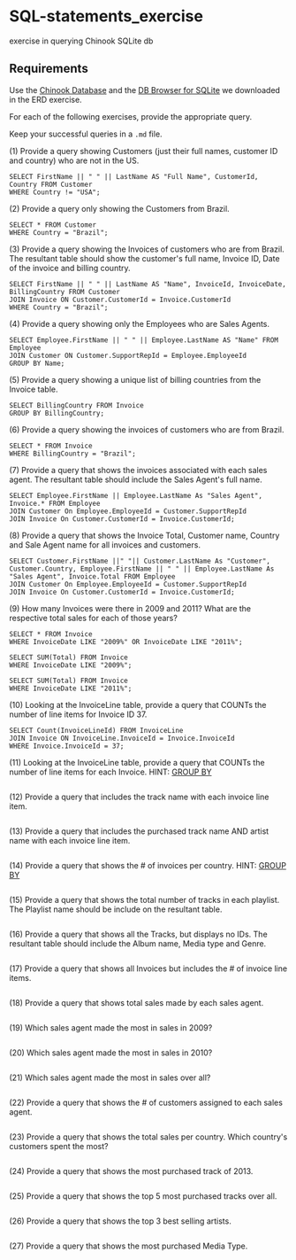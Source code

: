 # SQL-statements_exercise
exercise in querying Chinook SQLite db

## Requirements
Use the [Chinook Database](https://chinookdatabase.codeplex.com/) and the [DB Browser for SQLite](http://sqlitebrowser.org/) we downloaded in the ERD exercise.

For each of the following exercises, provide the appropriate query.

Keep your successful queries in a `.md` file.

(1) Provide a query showing Customers (just their full names, customer ID and country) who are not in the US.
```
SELECT FirstName || " " || LastName AS "Full Name", CustomerId, Country FROM Customer
WHERE Country != "USA";
```
(2) Provide a query only showing the Customers from Brazil.
```
SELECT * FROM Customer
WHERE Country = "Brazil";
```
(3) Provide a query showing the Invoices of customers who are from Brazil. The resultant table should show the customer's full name, Invoice ID, Date of the invoice and billing country.
```
SELECT FirstName || " " || LastName AS "Name", InvoiceId, InvoiceDate, BillingCountry FROM Customer
JOIN Invoice ON Customer.CustomerId = Invoice.CustomerId
WHERE Country = "Brazil";
```
(4) Provide a query showing only the Employees who are Sales Agents.
```
SELECT Employee.FirstName || " " || Employee.LastName AS "Name" FROM Employee
JOIN Customer ON Customer.SupportRepId = Employee.EmployeeId
GROUP BY Name;
```
(5) Provide a query showing a unique list of billing countries from the Invoice table.
```
SELECT BillingCountry FROM Invoice
GROUP BY BillingCountry;
```
(6) Provide a query showing the invoices of customers who are from Brazil.
```
SELECT * FROM Invoice
WHERE BillingCountry = "Brazil";
```
(7) Provide a query that shows the invoices associated with each sales agent. The resultant table should include the Sales Agent's full name.
```
SELECT Employee.FirstName || Employee.LastName As "Sales Agent", Invoice.* FROM Employee
JOIN Customer On Employee.EmployeeId = Customer.SupportRepId
JOIN Invoice On Customer.CustomerId = Invoice.CustomerId;
```
(8) Provide a query that shows the Invoice Total, Customer name, Country and Sale Agent name for all invoices and customers.
```
SELECT Customer.FirstName ||" "|| Customer.LastName As "Customer", Customer.Country, Employee.FirstName || " " || Employee.LastName As "Sales Agent", Invoice.Total FROM Employee
JOIN Customer On Employee.EmployeeId = Customer.SupportRepId
JOIN Invoice On Customer.CustomerId = Invoice.CustomerId;
```
(9) How many Invoices were there in 2009 and 2011? What are the respective total sales for each of those years?
```
SELECT * FROM Invoice
WHERE InvoiceDate LIKE "2009%" OR InvoiceDate LIKE "2011%";
```
```
SELECT SUM(Total) FROM Invoice
WHERE InvoiceDate LIKE "2009%";
```
```
SELECT SUM(Total) FROM Invoice
WHERE InvoiceDate LIKE "2011%";
```
(10) Looking at the InvoiceLine table, provide a query that COUNTs the number of line items for Invoice ID 37.
```
SELECT Count(InvoiceLineId) FROM InvoiceLine
JOIN Invoice ON InvoiceLine.InvoiceId = Invoice.InvoiceId
WHERE Invoice.InvoiceId = 37;
```
(11) Looking at the InvoiceLine table, provide a query that COUNTs the number of line items for each Invoice. HINT: [GROUP BY](http://www.sqlite.org/lang_select.html#resultset)
```

```
(12) Provide a query that includes the track name with each invoice line item.
```

```
(13) Provide a query that includes the purchased track name AND artist name with each invoice line item.
```

```
(14) Provide a query that shows the # of invoices per country. HINT: [GROUP BY](http://www.sqlite.org/lang_select.html#resultset)
```

```
(15) Provide a query that shows the total number of tracks in each playlist. The Playlist name should be include on the resultant table.
```

```
(16) Provide a query that shows all the Tracks, but displays no IDs. The resultant table should include the Album name, Media type and Genre.
```

```
(17) Provide a query that shows all Invoices but includes the # of invoice line items.
```

```
(18) Provide a query that shows total sales made by each sales agent.
```

```
(19) Which sales agent made the most in sales in 2009?
```

```
(20) Which sales agent made the most in sales in 2010?
```

```
(21) Which sales agent made the most in sales over all?
```

```
(22) Provide a query that shows the # of customers assigned to each sales agent.
```

```
(23) Provide a query that shows the total sales per country. Which country's customers spent the most?
```

```
(24) Provide a query that shows the most purchased track of 2013.
```

```
(25) Provide a query that shows the top 5 most purchased tracks over all.
```

```
(26) Provide a query that shows the top 3 best selling artists.
```

```
(27) Provide a query that shows the most purchased Media Type.
```

```
